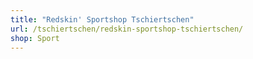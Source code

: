 ```yaml
---
title: "Redskin' Sportshop Tschiertschen"
url: /tschiertschen/redskin-sportshop-tschiertschen/
shop: Sport
---
```

